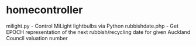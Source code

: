 # homecontroller
milight.py - Control MiLight lightbulbs via Python
rubbishdate.php - Get EPOCH representation of the next rubbish/recycling date for given Auckland Council valuation number
